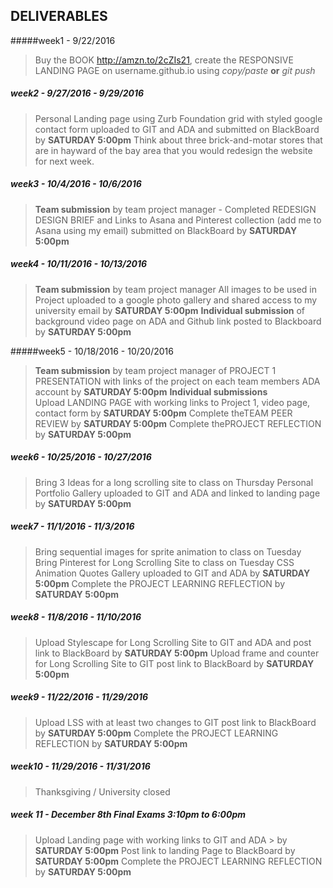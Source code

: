 ## DELIVERABLES
#####week1 - 9/22/2016

> Buy the BOOK http://amzn.to/2cZIs21, create the RESPONSIVE LANDING PAGE on username.github.io using _copy/paste_ **or** _git push_ 

##### week2  -  9/27/2016 - 9/29/2016
> Personal Landing page using Zurb Foundation grid with styled google contact form  uploaded to GIT and ADA and submitted on BlackBoard by **SATURDAY 5:00pm**
> Think about three brick-and-motar stores that are in hayward of the bay area that you would redesign the website for next week.

##### week3  -  10/4/2016 - 10/6/2016
> **Team submission** by team project manager -  Completed REDESIGN DESIGN BRIEF and Links to Asana and Pinterest collection (add me to Asana using my email)  submitted on BlackBoard by **SATURDAY 5:00pm**

##### week4  -  10/11/2016 - 10/13/2016
> **Team submission** by team project manager All images to be used in Project uploaded to a google photo gallery and shared access to my university email by **SATURDAY 5:00pm**
> **Individual submission** of background video page on ADA and Github link posted to Blackboard by **SATURDAY 5:00pm**

#####week5  -  10/18/2016 - 10/20/2016
> **Team submission** by team project manager of  PROJECT 1 PRESENTATION with links of the project on each team members ADA account by **SATURDAY 5:00pm**
> **Individual submissions**  
> Upload LANDING PAGE with working links to Project 1, video page, contact form by **SATURDAY 5:00pm**
> Complete theTEAM PEER REVIEW by **SATURDAY 5:00pm**
> Complete thePROJECT REFLECTION by **SATURDAY 5:00pm**

##### week6  -  10/25/2016 - 10/27/2016
> Bring 3 Ideas for a long scrolling site to class on Thursday
> Personal Portfolio Gallery uploaded to GIT and ADA and linked to landing page by **SATURDAY 5:00pm** 

##### week7  -  11/1/2016 - 11/3/2016 
> Bring sequential images for sprite animation to class on Tuesday 
> Bring Pinterest for Long Scrolling Site to class on Tuesday CSS
> Animation Quotes Gallery uploaded to GIT and ADA by **SATURDAY 5:00pm** 
> Complete the PROJECT LEARNING REFLECTION by **SATURDAY 5:00pm**

##### week8  -  11/8/2016 - 11/10/2016
> Upload Stylescape for Long Scrolling Site to GIT and ADA and post link to BlackBoard by **SATURDAY 5:00pm** 
> Upload frame and counter for Long Scrolling Site to GIT post link to BlackBoard by **SATURDAY 5:00pm**

##### week9  -  11/22/2016 - 11/29/2016 
> Upload LSS with at least two changes to GIT post link to BlackBoard by **SATURDAY 5:00pm** 
> Complete the PROJECT LEARNING REFLECTION by **SATURDAY 5:00pm**

##### week10  -  11/29/2016 - 11/31/2016
> Thanksgiving / University closed

##### week 11 - December 8th Final Exams 3:10pm to 6:00pm
> Upload Landing page with working links to GIT and ADA > by **SATURDAY 5:00pm**
> Post link to landing Page to BlackBoard by **SATURDAY 5:00pm** 
> Complete the PROJECT LEARNING REFLECTION by **SATURDAY 5:00pm**

